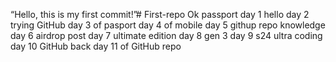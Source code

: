 “Hello, this is my first commit!”# First-repo
Ok passport
day 1 hello 
day 2 trying GitHub
day 3 of pasport
day 4 of mobile 
day 5 githup repo knowledge 
day 6 airdrop post
day 7 ultimate edition
day 8 gen 3 
day 9 s24 ultra coding
day 10 GitHub back
day 11 of GitHub repo

